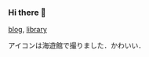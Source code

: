 ### Hi there 👋

[blog](https://kogetsu7.github.io/), [library](https://kogetsu7.github.io/kgt-library/)<br>

アイコンは海遊館で撮りました．かわいい．<br>
